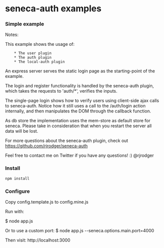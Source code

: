 seneca-auth examples
====================

### Simple example

Notes:

This example shows the usage of:

		* The user plugin
		* The auth plugin
		* The local-auth plugin

An express server serves the static login page as the starting-point
of the example.

The login and register functionality is handled by the seneca-auth
plugin, which takes the requests to 'auth/*', verifies the inputs.

The single-page login shows how to verify users using client-side ajax calls
to seneca-auth.  Notice how it still uses a call to the /auth/login action 
internally, and then manipulates the DOM through the callback function.

As db store the implementation uses the mem-store as default store for seneca. Please take in consideration
that when you restart the server all data will be lost.

For more questions about the seneca-auth plugin, check out
https://github.com/rjrodger/seneca-auth

Feel free to contact me on Twitter if you have any questions! :) @rjrodger


### Install

```sh
npm install
```

### Configure

Copy config.template.js to config.mine.js

Run with:

$ node app.js

Or to use a custom port:
$ node app.js --seneca.options.main.port=4000

Then visit:
http://localhost:3000



